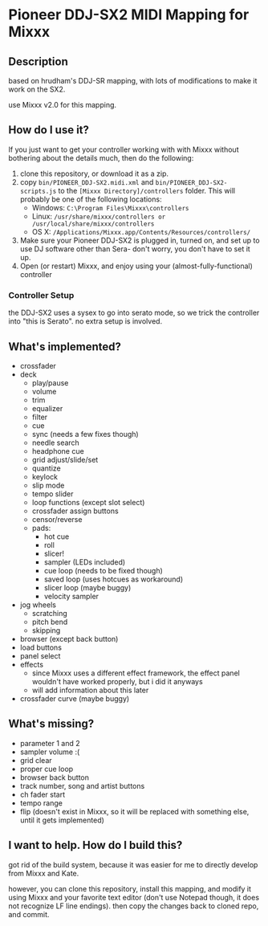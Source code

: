 # Pioneer DDJ-SX2 MIDI Mapping for Mixxx

## Description 

based on hrudham's DDJ-SR mapping, with lots of modifications to make it work on the SX2.

use Mixxx v2.0 for this mapping.

## How do I use it?

If you just want to get your controller working with with Mixxx without bothering about the details much, then do the following:

1. clone this repository, or download it as a zip.
2. copy `bin/PIONEER_DDJ-SX2.midi.xml` and `bin/PIONEER_DDJ-SX2-scripts.js` to the `[Mixxx Directory]/controllers` folder. This will probably be one of the following locations:
    - Windows: `C:\Program Files\Mixxx\controllers`
    - Linux: `/usr/share/mixxx/controllers or /usr/local/share/mixxx/controllers`
    - OS X: `/Applications/Mixxx.app/Contents/Resources/controllers/`
3. Make sure your Pioneer DDJ-SX2 is plugged in, turned on, and set up to use DJ software other than Sera- don't worry, you don't have to set it up.
4. Open (or restart) Mixxx, and enjoy using your (almost-fully-functional) controller

### Controller Setup

the DDJ-SX2 uses a sysex to go into serato mode, so we trick the controller into "this is Serato". no extra setup is involved. 

## What's implemented?

- crossfader
- deck
    - play/pause
    - volume
    - trim
    - equalizer
    - filter
    - cue
    - sync (needs a few fixes though)
    - needle search
    - headphone cue
    - grid adjust/slide/set
    - quantize
    - keylock
    - slip mode
    - tempo slider
    - loop functions (except slot select)
    - crossfader assign buttons
    - censor/reverse
    - pads:
        - hot cue
        - roll
        - slicer!
        - sampler (LEDs included)
        - cue loop (needs to be fixed though)
        - saved loop (uses hotcues as workaround)
        - slicer loop (maybe buggy)
        - velocity sampler
- jog wheels
    - scratching
    - pitch bend
    - skipping
- browser (except back button)
- load buttons
- panel select
- effects
    - since Mixxx uses a different effect framework, the effect panel wouldn't have worked properly, but i did it anyways
    - will add information about this later
- crossfader curve (maybe buggy)

## What's missing?

- parameter 1 and 2
- sampler volume :(
- grid clear
- proper cue loop
- browser back button
- track number, song and artist buttons
- ch fader start
- tempo range
- flip (doesn't exist in Mixxx, so it will be replaced with something else, until it gets implemented)

## I want to help. How do I build this?

got rid of the build system, because it was easier for me to directly develop from Mixxx and Kate.

however, you can clone this repository, install this mapping, and modify it using Mixxx and your favorite text editor (don't use Notepad though, it does not recognize LF line endings). then copy the changes back to cloned repo, and commit.
